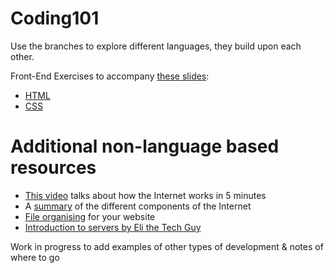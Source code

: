 # Coding101

Use the branches to explore different languages, they build upon each other.

Front-End Exercises to accompany [these slides](https://slides.com/parisandmilo/coding101):
- [HTML](https://github.com/parisandmilo/coding101/tree/one-html)
- [CSS](https://github.com/parisandmilo/coding101/tree/two-css)


# Additional non-language based resources

- [This video](https://www.youtube.com/watch?v=7_LPdttKXPc) talks about how the Internet works in 5 minutes
- A [summary](https://developer.mozilla.org/en-US/Learn/page_vs_site_vs_server_vs_search_engine) of the different components of the Internet
- [File organising](https://developer.mozilla.org/en-US/Learn/Getting_started_with_the_web/Dealing_with_files) for your website
- [Introduction to servers by Eli the Tech Guy](https://youtu.be/CDxaRfwzFrs?t=57s)

Work in progress
to add examples of other types of development & notes of where to go
